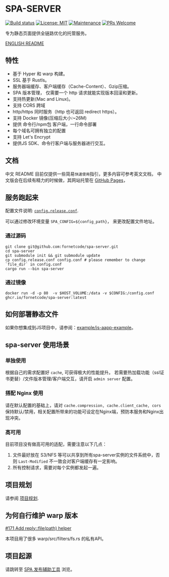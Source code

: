 # SPA-SERVER
[![Build status](https://github.com/ForNetCode/spa-server/actions/workflows/spa-server-ci.yml/badge.svg)](https://github.com/ForNetCode/spa-server/actions/workflows/spa-server-ci.yml)
[![License: MIT](https://img.shields.io/badge/License-MIT-green)](LICENSE)
[![Maintenance](https://img.shields.io/badge/Maintained%3F-yes-green.svg)](https://github.com/ForNetCode/spa-server/graphs/commit-activity)
[![PRs Welcome](https://img.shields.io/badge/PRs-welcome-brightgreen.svg)](https://github.com/ForNetCode/spa-server/pulls)


专为静态页面提供全链路优化的托管服务。

[ENGLISH README](./README.md)
## 特性
- 基于 Hyper 和 warp 构建。
- SSL 基于 Rustls。
- 服务器端缓存、客户端缓存（Cache-Content）、Gzip压缩。
- SPA 版本管理， 仅需要一个 http 请求就能实现版本回滚和更新。
- 支持热更新(Mac and Linux)。
- 支持 CORS 跨域
- http/https 同时服务（http 也可返回 redirect https）。
- 支持 Docker 镜像(压缩后大小:~26M)
- 提供 命令行/npm包 客户端，一行命令部署
- 每个域名可拥有独立的配置
- 支持 Let's Encrypt
- 提供JS SDK、命令行客户端与服务器进行交互。

## 文档
中文 README 目前仅提供一些简易`快速使用`指引，更多内容可参考英文文档， 中文版会在后续有精力的时候做，其网站托管在 [GitHub Pages](https://fornetcode.github.io/spa-server)，

## 服务跑起来

配置文件说明: [`config.release.conf`](./config.release.conf). 

可以通过修改环境变量 `SPA_CONFIG=${config_path}`， 来更改配置文件地址。

### 通过源码
```shell
git clone git@github.com:fornetcode/spa-server.git
cd spa-server
git submodule init && git submodule update
cp config.release.conf config.conf # please remember to change `file_dir` in config.conf
cargo run --bin spa-server 
```

### 通过镜像
```shell
docker run -d -p 80  -v $HOST_VOLUME:/data -v $CONFIG:/config.conf ghcr.io/fornetcode/spa-server:latest
```

## 如何部署静态文件
如果你想集成到JS项目中，请参阅：[example/js-aapp-example](example/tmp/README.md)。

## spa-server 使用场景
### 单独使用
根据自己的需求配置好 `cache`, 可获得极大的性能提升。 若需要热加载功能（ssl证书更替）/文件版本管理/客户端交互，请开启 `admin server` 配置。
### 搭配 Nginx 使用
请在默认配置的基础上，请对 `cache.compression, cache.client_cache, cors` 保持默认/禁用，相关配置所带来的功能可设定在Nginx端，预防本服务和Nginx出现冲突。
### 高可用
目前项目没有做高可用的适配，需要注意以下几点：
1. 文件最好放在 S3/NFS 等可以共享到所有spa-server实例的文件系统中，否则 `Last-Modified` 不一致会对客户端缓存有一定影响。
2. 所有控制请求，需要对每个实例都发起一遍。

## 项目规划
请参阅 [项目规划](docs/develop/roadmap.md).

## 为何自行维护 warp 版本
[#171 Add reply::file(path) helper](https://github.com/seanmonstar/warp/issues/171)

本项目用了很多 warp/src/filters/fs.rs 的私有API。

## 项目起源
请跳转至 [SPA 发布辅助工具](https://github.com/timzaak/blog/issues/80) 浏览。